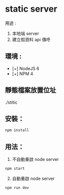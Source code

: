 # static server

用途 :

1. 本地端 server 
2. 建立假資料 api 傳呼

## 環境 :

* [+] NodeJS 6
* [+] NPM 4

## 靜態檔案放置位址

./stitic

## 安裝：

```bash
npm install
```

## 用法：

1. 不自動重啟 node server
```bash
npm start
```

2. 自動重啟 node server
```bash
npm run dev
```


